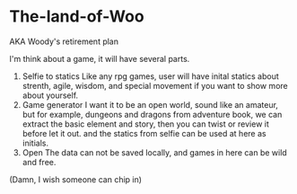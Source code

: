 # The-land-of-Woo

AKA Woody's retirement plan

I'm think about a game, it will have several parts.
1. Selfie to statics
Like any rpg games, user will have inital statics about strenth, agile, wisdom, and special movement if you want to show more about yourself.
2. Game generator
I want it to be an open world, sound like an amateur, but for example, dungeons and dragons from adventure book, we can extract the basic element and story, then you can twist or review it before let it out.
and the statics from selfie can be used at here as initials.
3. Open
The data can not be saved locally, and games in here can be wild and free.

(Damn, I wish someone can chip in)
